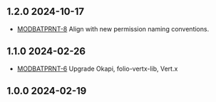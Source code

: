 ## 1.2.0 2024-10-17

* [MODBATPRNT-8](https://folio-org.atlassian.net/browse/MODBATPRNT-8) Align with new permission naming conventions.

## 1.1.0 2024-02-26

* [MODBATPRNT-6](https://folio-org.atlassian.net/browse/MODBATPRNT-6) Upgrade Okapi, folio-vertx-lib, Vert.x

## 1.0.0 2024-02-19
